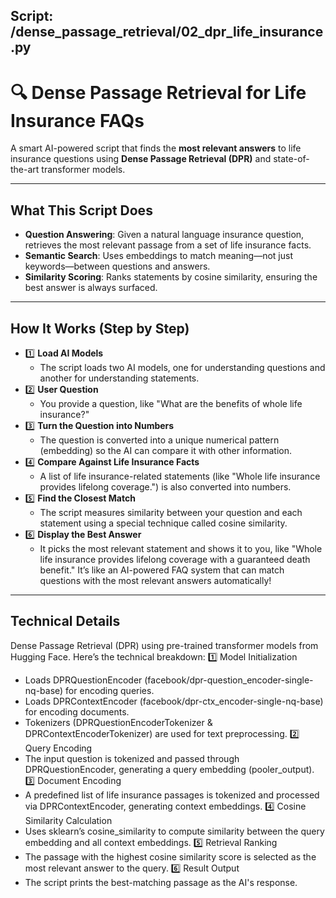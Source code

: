 
## Script: /dense_passage_retrieval/02_dpr_life_insurance.py

# 🔍 Dense Passage Retrieval for Life Insurance FAQs
A smart AI-powered script that finds the **most relevant answers** to life insurance questions using **Dense Passage Retrieval (DPR)** and state-of-the-art transformer models.

---


## What This Script Does
- **Question Answering**: Given a natural language insurance question, retrieves the most relevant passage from a set of life insurance facts.
- **Semantic Search**: Uses embeddings to match meaning—not just keywords—between questions and answers.
- **Similarity Scoring**: Ranks statements by cosine similarity, ensuring the best answer is always surfaced.

---

## How It Works (Step by Step)
- 1️⃣ **Load AI Models**
   - The script loads two AI models, one for understanding questions and another for understanding statements.
- 2️⃣ **User Question**
   - You provide a question, like "What are the benefits of whole life insurance?"
- 3️⃣ **Turn the Question into Numbers**
   - The question is converted into a unique numerical pattern (embedding) so the AI can compare it with other information.
- 4️⃣ **Compare Against Life Insurance Facts**
   - A list of life insurance-related statements (like "Whole life insurance provides lifelong coverage.") is also converted into numbers.
- 5️⃣ **Find the Closest Match**
   - The script measures similarity between your question and each statement using a special technique called cosine similarity.
- 6️⃣ **Display the Best Answer**
   - It picks the most relevant statement and shows it to you, like "Whole life insurance provides lifelong coverage with a guaranteed death benefit."
     It’s like an AI-powered FAQ system that can match questions with the most relevant answers automatically!

---

## Technical Details
Dense Passage Retrieval (DPR) using pre-trained transformer models from Hugging Face. Here’s the technical breakdown:
1️⃣ Model Initialization
- Loads DPRQuestionEncoder (facebook/dpr-question_encoder-single-nq-base) for encoding queries.
- Loads DPRContextEncoder (facebook/dpr-ctx_encoder-single-nq-base) for encoding documents.
- Tokenizers (DPRQuestionEncoderTokenizer & DPRContextEncoderTokenizer) are used for text preprocessing.
2️⃣ Query Encoding
- The input question is tokenized and passed through DPRQuestionEncoder, generating a query embedding (pooler_output).
3️⃣ Document Encoding
- A predefined list of life insurance passages is tokenized and processed via DPRContextEncoder, generating context embeddings.
4️⃣ Cosine Similarity Calculation
- Uses sklearn’s cosine_similarity to compute similarity between the query embedding and all context embeddings.
5️⃣ Retrieval Ranking
- The passage with the highest cosine similarity score is selected as the most relevant answer to the query.
6️⃣ Result Output
- The script prints the best-matching passage as the AI's response.

